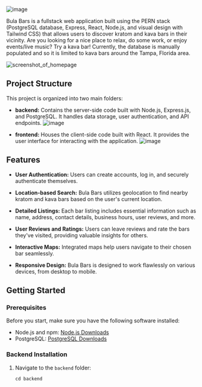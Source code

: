 
![image](https://github.com/Hayden-git/capstone-project/assets/105612431/f08b3e2d-c9f0-4526-9f2c-397966198329)

Bula Bars is a fullstack web application built using the PERN stack (PostgreSQL database, Express, React, Node.js, and visual design with Tailwind CSS) that allows users to discover kratom and kava bars in their vicinity. Are you looking for a nice place to relax, do some work, or enjoy events/live music? Try a kava bar! Currently, the database is manually populated and so it is limited to kava bars around the Tampa, Florida area. 

![screenshot_of_homepage](https://github.com/Hayden-git/capstone-project/assets/105612431/8773f12e-22dd-4ae6-b0b6-ba388baafa80)


## Project Structure

This project is organized into two main folders:

- **backend:** Contains the server-side code built with Node.js, Express.js, and PostgreSQL. It handles data storage, user authentication, and API endpoints.
 ![image](https://github.com/Hayden-git/capstone-project/assets/105612431/40124e53-3d7f-41cb-9567-3efbe0a7f479)

- **frontend:** Houses the client-side code built with React. It provides the user interface for interacting with the application.
 ![image](https://github.com/Hayden-git/capstone-project/assets/105612431/bdf74cf8-473e-4027-9c38-029ce6a62988)

## Features

- **User Authentication:** Users can create accounts, log in, and securely authenticate themselves.

- **Location-based Search:** Bula Bars utilizes geolocation to find nearby kratom and kava bars based on the user's current location.

- **Detailed Listings:** Each bar listing includes essential information such as name, address, contact details, business hours, user reviews, and more.

- **User Reviews and Ratings:** Users can leave reviews and rate the bars they've visited, providing valuable insights for others.

- **Interactive Maps:** Integrated maps help users navigate to their chosen bar seamlessly.

- **Responsive Design:** Bula Bars is designed to work flawlessly on various devices, from desktop to mobile.

## Getting Started

### Prerequisites

Before you start, make sure you have the following software installed:

- Node.js and npm: [Node.js Downloads](https://nodejs.org/en/download/)
- PostgreSQL: [PostgreSQL Downloads](https://www.postgresql.org/download/)

### Backend Installation

1. Navigate to the `backend` folder:

   ```shell
   cd backend

